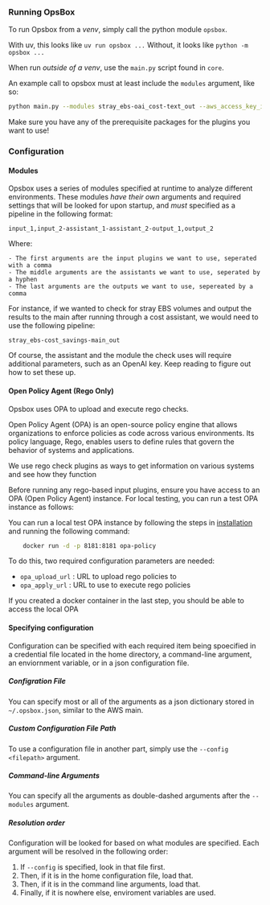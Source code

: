 ### Running OpsBox
To run Opsbox from a *venv*, simply call the python module `opsbox`.

With uv, this looks like `uv run opsbox ...`
Without, it looks like `python -m opsbox ...`

When run *outside of a venv*, use the `main.py` script found in `core`.

An example call to opsbox must at least include the `modules` argument, like so:

``` bash
python main.py --modules stray_ebs-oai_cost-text_out --aws_access_key_id "AWS_access_key_id" --aws_secret_access_key "AWS_secrett_key"  --aws_region "AWS_region" --oai_assistant_id "oai_assistant_id" --oai_vector_store_id "oai_vector_store_id" --oai_key "oai_key"
```

Make sure you have any of the prerequisite packages for the plugins you want to use!

### Configuration

#### Modules
Opsbox uses a series of modules specified at runtime to analyze different environments.
These modules *have their own* arguments and required settings that will be looked for upon startup, and *must* specified as a pipeline in the following format:

```
input_1,input_2-assistant_1-assistant_2-output_1,output_2
```

Where:

    - The first arguments are the input plugins we want to use, seperated with a comma
    - The middle arguments are the assistants we want to use, seperated by a hyphen
    - The last arguments are the outputs we want to use, sepereated by a comma

For instance, if we wanted to check for stray EBS volumes and output the results to the main after running through a cost assistant, we would need to use the following pipeline:

```
stray_ebs-cost_savings-main_out
```

Of course, the assistant and the module the check uses will require additional parameters, such as an OpenAI key. Keep reading to figure out how to set these up.

#### Open Policy Agent (Rego Only)
Opsbox uses OPA to upload and execute rego checks.

Open Policy Agent (OPA) is an open-source policy engine that allows organizations to enforce policies as code across various environments. Its policy language, Rego, enables users to define rules that govern the behavior of systems and applications.

We use rego check plugins as ways to get information on various systems and see how they function

Before running any rego-based input plugins, ensure you have access to an OPA (Open Policy Agent) instance. For local testing, you can run a test OPA instance as follows:

You can run a local test OPA instance by following the steps in [installation](installation.md) and running the following command:

```bash
    docker run -d -p 8181:8181 opa-policy
```


To do this, two required configuration parameters are needed:

- `opa_upload_url` : URL to upload rego policies to
- `opa_apply_url` : URL to use to execute rego policies

If you created a docker container in the last step, you should be able to access the local OPA

#### Specifying configuration
Configuration can be specified with each required item being spoecified in a credential file located in the home directory, a command-line argument, an enviornment variable, or in a json configuration file.

##### Configration File
You can specify most or all of the arguments as a json dictionary stored in `~/.opsbox.json`, similar to the AWS main.

##### Custom Configuration File Path
To use a configuration file in another part, simply use the `--config <filepath>` argument.

##### Command-line Arguments
You can specify all the arguments as double-dashed arguments after the `--modules` argument.

##### Resolution order
Configuration will be looked for based on what modules are specified. Each argument will be resolved in the following order:

1. If `--config` is specified, look in that file first.
2. Then, if it is in the home configuration file, load that.
2. Then, if it is in the command line arguments, load that.
3. Finally, if it is nowhere else, enviroment variables are used.